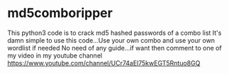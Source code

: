 # md5comboripper
This python3 code is to crack md5 hashed passwords of a combo list
It's damn simple to use this code...Use your own combo and use your own wordlist if needed No need of any guide...if want then comment to one of my video in my youtube channel https://www.youtube.com/channel/UCr74aEl75kwEGT5Rntuo8GQ

